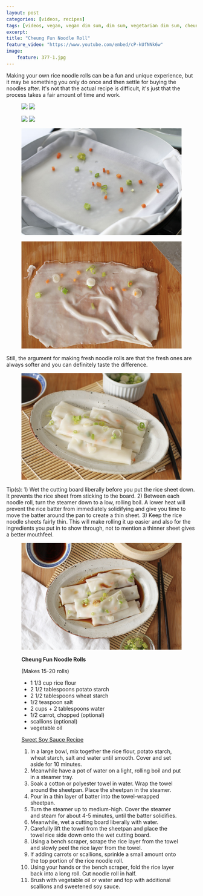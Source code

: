 ```yaml
---
layout: post
categories: [videos, recipes]
tags: [videos, vegan, vegan dim sum, dim sum, vegetarian dim sum, cheung fun, noodle roll]
excerpt:
title: "Cheung Fun Noodle Roll"
feature_video: "https://www.youtube.com/embed/cP-kUfNNk6w" 
image:
    feature: 377-1.jpg
---
```


Making your own rice noodle rolls can be a fun and unique experience, but it may be something you only do once and then settle for buying the noodles after.  It's not that the actual recipe is difficult, it's just that the process takes a fair amount of time and work.

<figure class="half">
<img src="/images/277-2.jpg">
<img src="/images/277-3.jpg">
</figure>

<figure class="half">
<img src="/images/277-4.jpg">
<img src="/images/277-5.jpg">
</figure>

<figure>
    <img src="/images/377-6.jpg">
</figure>

<figure>
    <img src="/images/377-7.jpg">
</figure>


Still, the argument for making fresh noodle rolls are that the fresh ones are always softer and you can definitely taste the difference.

<figure>
    <img src="/images/377-8.jpg">
</figure>


Tip(s): 1) Wet the cutting board liberally before you put the rice sheet down. It prevents the rice sheet from sticking to the board.  2) Between each noodle roll, turn the steamer down to a low, rolling boil.  A lower heat will prevent the rice batter from immediately solidifying and give you time to move the batter around the pan to create a thin sheet. 3) Keep the rice noodle sheets fairly thin.  This will make rolling it up easier and also for the ingredients you put in to show through, not to mention a thinner sheet gives a better mouthfeel.

<figure>
    <img src="/images/377-9.jpg">
</figure>

<figure class="ingredients" markdown="1">

__Cheung Fun Noodle Rolls__

(Makes 15-20 rolls)

- 1 1/3 cup rice flour
- 2 1/2 tablespoons potato starch 
- 2 1/2 tablespoons wheat starch 
- 1/2 teaspoon salt
- 2 cups + 2 tablespoons water
- 1/2 carrot, chopped (optional)
- scallions (optional)
- vegetable oil

[Sweet Soy Sauce Recipe](http://eastmeetskitchen.com/videos/recipes/vegan-dim-sum-chinese-bbq-pork-noodle-roll/)
</figure>

<figure class="directions" markdown="1">

1. In a large bowl, mix together the rice flour, potato starch, wheat starch, salt and water until smooth.  Cover and set aside for 10 minutes.
2. Meanwhile have a pot of water on a light, rolling boil and put in a steamer tray.  
3. Soak a cotton or polyester towel in water.  Wrap the towel around the sheetpan.  Place the sheetpan in the steamer.
4. Pour in a thin layer of batter into the towel-wrapped sheetpan.
5. Turn the steamer up to medium-high.  Cover the steamer and steam for about 4-5 minutes, until the batter solidifies.
6. Meanwhile, wet a cutting board liberally with water.
7. Carefully lift the towel from the sheetpan and place the towel rice side down onto the wet cutting board.
8. Using a bench scraper, scrape the rice layer from the towel and slowly peel the rice layer from the towel.
9. If adding carrots or scallions, sprinkle a small amount onto the top portion of the rice noodle roll.
10. Using your hands or the bench scraper, fold the rice layer back into a long roll. Cut noodle roll in half.
11. Brush with vegetable oil or water and top with additional scallions and sweetened soy sauce.

</figure>



